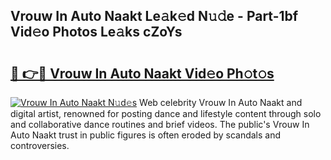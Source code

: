 ## Vrouw In Auto Naakt Le𝚊k𝚎d N𝚞𝚍e - Part-1bf Vid𝚎o Photos Le𝚊ks cZoYs

# <h2><a href="http://fb72fu.evod.top/?m=Vrouw+In+Auto+Naakt">🔗 👉🔴 Vrouw In Auto Naakt Vid𝚎o Ph𝚘t𝚘s</a></h2>

[![Vrouw In Auto Naakt N𝚞d𝚎s](https://i.imgur.com/8V9OHl7.gif)](http://fb72fu.evod.top/?m=Vrouw+In+Auto+Naakt)
Web celebrity Vrouw In Auto Naakt and digital artist, renowned for posting dance and lifestyle content through solo and collaborative dance routines and brief videos. The public's Vrouw In Auto Naakt trust in public figures is often eroded by scandals and controversies. 
